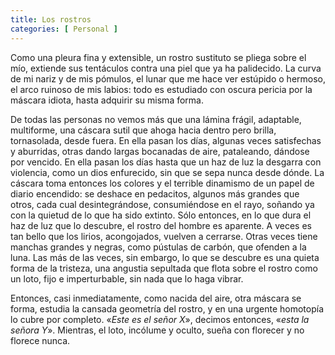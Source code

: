 ```yaml
---
title: Los rostros 
categories: [ Personal ]
---
```


Como una pleura fina y extensible, un rostro sustituto se pliega sobre el mío,
extiende sus tentáculos contra una piel que ya ha palidecido. La curva de mi
nariz y de mis pómulos, el lunar que me hace ver estúpido o hermoso, el arco
ruinoso de mis labios: todo es estudiado con oscura pericia por la máscara
idiota, hasta adquirir su misma forma.

De todas las personas no vemos más que una lámina frágil, adaptable,
multiforme, una cáscara sutil que ahoga hacia dentro pero brilla, tornasolada,
desde fuera. En ella pasan los días, algunas veces satisfechas y aburridas, otras dando
largas bocanadas de aire, pataleando, dándose por vencido. En ella pasan los días 
hasta que un haz de luz la desgarra con violencia,
como un dios enfurecido, sin que se sepa nunca desde dónde. La cáscara toma entonces los colores 
y el terrible dinamismo de un papel de diario encendido: se deshace en pedacitos,
algunos más grandes que otros, cada cual desintegrándose, consumiéndose en el
rayo, soñando ya con la quietud de lo que ha sido extinto. Sólo entonces, en lo
que dura el haz de luz que lo descubre, el rostro del hombre es aparente. A
veces es tan bello que los lirios, acongojados, vuelven a cerrarse. Otras veces
tiene manchas grandes y negras, como pústulas de carbón, que ofenden a la luna.
Las más de las veces, sin embargo, lo que se descubre es una quieta forma de la
tristeza, una angustia sepultada que flota sobre el rostro como un loto, fijo e
imperturbable, sin nada que lo haga vibrar. 

Entonces, casi inmediatamente, como nacida del aire, otra máscara se forma, estudia la cansada geometría del
rostro, y en una urgente homotopía lo cubre por completo. «*Este es el señor
X*», decimos entonces, «*esta la señora Y*». Mientras, el loto, incólume y
oculto, sueña con florecer y no florece nunca.
